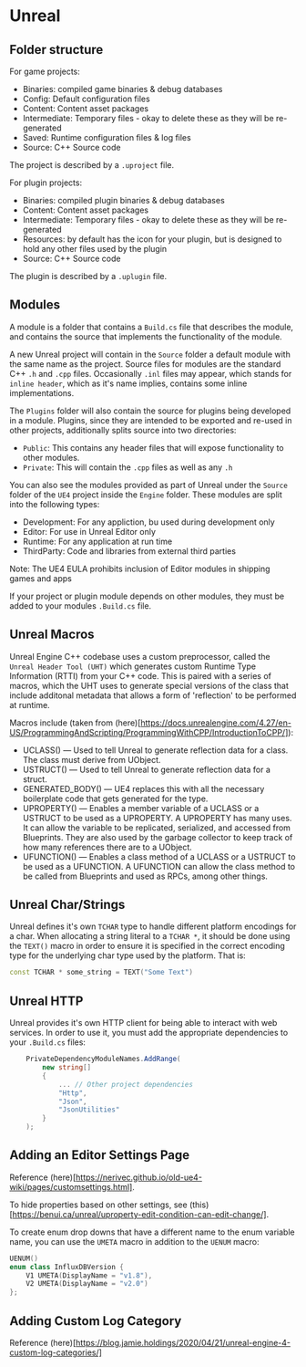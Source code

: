 # Unreal

## Folder structure

For game projects:

- Binaries: compiled game binaries & debug databases
- Config: Default configuration files
- Content: Content asset packages
- Intermediate: Temporary files - okay to delete these as they will be re-generated
- Saved: Runtime configuration files & log files
- Source: C++ Source code

The project is described by a `.uproject` file.

For plugin projects:

- Binaries: compiled plugin binaries & debug databases
- Content: Content asset packages
- Intermediate: Temporary files - okay to delete these as they will be re-generated
- Resources: by default has the icon for your plugin, but is designed to hold any other files used by the plugin
- Source: C++ Source code

The plugin is described by a `.uplugin` file.

## Modules

A module is a folder that contains a `Build.cs` file that describes the module, and contains the source that implements the functionality of the module.

A new Unreal project will contain in the `Source` folder a default module with the same name as the project. Source files for modules are the standard C++ `.h` and `.cpp` files. Occasionally `.inl` files may appear, which stands for `inline header`, which as it's name implies, contains some inline implementations.

The `Plugins` folder will also contain the source for plugins being developed in a module. Plugins, since they are intended to be exported and re-used in other projects, additionally splits source into two directories:

- `Public`: This contains any header files that will expose functionality to other modules.
- `Private`: This will contain the `.cpp` files as well as any `.h`

You can also see the modules provided as part of Unreal under the `Source` folder of the `UE4` project inside the `Engine` folder. These modules are split into the following types:

- Development: For any appliction, bu used during development only
- Editor: For use in Unreal Editor only
- Runtime: For any application at run time
- ThirdParty: Code and libraries from external third parties

Note: The UE4 EULA prohibits inclusion of Editor modules in shipping games and apps

If your project or plugin module depends on other modules, they must be added to your modules `.Build.cs` file.

## Unreal Macros

Unreal Engine C++ codebase uses a custom preprocessor, called the `Unreal Header Tool (UHT)` which generates custom Runtime Type Information (RTTI) from your C++ code. This is paired with a series of macros, which the UHT uses to generate special versions of the class that include additonal metadata that allows a form of 'reflection' to be performed at runtime.

Macros include (taken from (here)[https://docs.unrealengine.com/4.27/en-US/ProgrammingAndScripting/ProgrammingWithCPP/IntroductionToCPP/]):

- UCLASS() — Used to tell Unreal to generate reflection data for a class. The class must derive from UObject.
- USTRUCT() — Used to tell Unreal to generate reflection data for a struct.
- GENERATED_BODY() — UE4 replaces this with all the necessary boilerplate code that gets generated for the type.
- UPROPERTY() — Enables a member variable of a UCLASS or a USTRUCT to be used as a UPROPERTY. A UPROPERTY has many uses. It can allow the variable to be replicated, serialized, and accessed from Blueprints. They are also used by the garbage collector to keep track of how many references there are to a UObject.
- UFUNCTION() — Enables a class method of a UCLASS or a USTRUCT to be used as a UFUNCTION. A UFUNCTION can allow the class method to be called from Blueprints and used as RPCs, among other things.

## Unreal Char/Strings

Unreal defines it's own `TCHAR` type to handle different platform encodings for a char. When allocating a string literal to a `TCHAR *`, it should be done using the `TEXT()` macro in order to ensure it is specified in the correct encoding type for the underlying char type used by the platform. That is:

```c++
const TCHAR * some_string = TEXT("Some Text")
```

## Unreal HTTP

Unreal provides it's own HTTP client for being able to interact with web services. In order to use it, you must add the appropriate dependencies to your `.Build.cs` files:

```c#
    PrivateDependencyModuleNames.AddRange(
        new string[]
        {
            ... // Other project dependencies
            "Http",
            "Json",
            "JsonUtilities"
        }
    );
```

## Adding an Editor Settings Page

Reference (here)[https://nerivec.github.io/old-ue4-wiki/pages/customsettings.html].

To hide properties based on other settings, see (this)[https://benui.ca/unreal/uproperty-edit-condition-can-edit-change/].

To create enum drop downs that have a different name to the enum variable name, you can use the `UMETA` macro in addition to the `UENUM` macro:

```c++
UENUM()
enum class InfluxDBVersion {
	V1 UMETA(DisplayName = "v1.8"),
	V2 UMETA(DisplayName = "v2.0")
};
```

## Adding Custom Log Category

Reference (here)[https://blog.jamie.holdings/2020/04/21/unreal-engine-4-custom-log-categories/]
